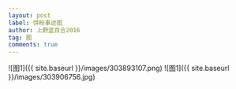 ```yaml
---
layout: post
label: 饼粉事迹图
author: 上野蓝百合2016
tag: 图
comments: true
---
```

   
![图1]({{ site.baseurl }}/images/303893107.png)
![图1]({{ site.baseurl }}/images/303906756.jpg)




